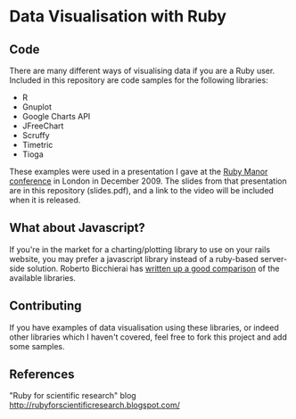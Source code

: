 Data Visualisation with Ruby
==========

Code
----------

There are many different ways of visualising data if you are a Ruby
user. Included in this repository are code samples for the following
libraries:

* R
* Gnuplot
* Google Charts API
* JFreeChart 
* Scruffy
* Timetric
* Tioga

These examples were used in a presentation I gave at the [Ruby Manor
conference](http://http://rubymanor.org/) in London in December
2009. The slides from that presentation are in this repository
(slides.pdf), and a link to the video will be included when it is
released.

What about Javascript?
----------------------

If you're in the market for a charting/plotting library to use on your
rails website, you may prefer a javascript library instead of a
ruby-based server-side solution. Roberto Bicchierai has [written up a
good
comparison](http://roberto.open-lab.com/2009/12/21/javascript-charting-tools-an-overview/)
of the available libraries. 

Contributing
------------

If you have examples of data visualisation using these libraries, or
indeed other libraries which I haven't covered, feel free to fork this
project and add some samples. 

References
----------

"Ruby for scientific research" blog
http://rubyforscientificresearch.blogspot.com/
